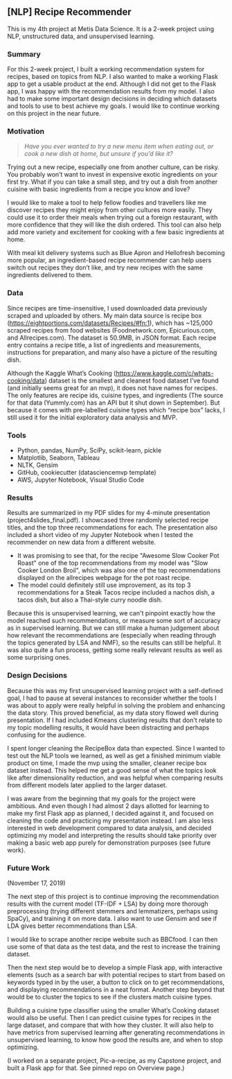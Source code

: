 ## [NLP] Recipe Recommender

This is my 4th project at Metis Data Science. It is a 2-week project using NLP, unstructured data, and unsupervised learning.

### Summary

For this 2-week project, I built a working recommendation system for recipes, based on topics from NLP. I also wanted to make a working Flask app to get a usable product at the end. Although I did not get to the Flask app, I was happy with the recommendation results from my model. I also had to make some important design decisions in deciding which datasets and tools to use to best achieve my goals. I would like to continue working on this project in the near future.

### Motivation

> *Have you ever wanted to try a new menu item when eating out, or cook a new dish at home, but unsure if you’d like it?*

Trying out a new recipe, especially one from another culture, can be risky. You probably won’t want to invest in expensive exotic ingredients on your first try. What if you can take a small step, and try out a dish from another cuisine with basic ingredients from a recipe you know and love?

I would like to make a tool to help fellow foodies and travellers like me discover recipes they might enjoy from other cultures more easily. They could use it to order their meals when trying out a foreign restaurant, with more confidence that they will like the dish ordered. This tool can also help add more variety and excitement for cooking with a few basic ingredients at home.

With meal kit delivery systems such as Blue Apron and Hellofresh becoming more popular, an ingredient-based recipe recommender can help users switch out recipes they don’t like, and try new recipes with the same ingredients delivered to them.

### Data

Since recipes are time-insensitive, I used downloaded data previously scraped and uploaded by others. My main data source is recipe box (https://eightportions.com/datasets/Recipes/#fn:1), which has ~125,000 scraped recipes from food websites (Foodnetwork.com, Epicurious.com, and Allrecipes.com). The dataset is 50.9MB, in JSON format. Each recipe entry contains a recipe title, a list of ingredients and measurements, instructions for preparation, and many also have a picture of the resulting dish.

Although the Kaggle What’s Cooking (https://www.kaggle.com/c/whats-cooking/data) dataset is the smallest and cleanest food dataset I’ve found (and initially seems great for an mvp), it does not have names for recipes. The only features are recipe ids, cuisine types, and ingredients (The source for that data (Yummly.com) has an API but it shut down in September). But because it comes with pre-labelled cuisine types which “recipe box” lacks, I still used it for the initial exploratory data analysis and MVP.

### Tools

- Python, pandas, NumPy, SciPy, scikit-learn, pickle
- Matplotlib, Seaborn, Tableau
- NLTK, Gensim
- GitHub, cookiecutter (datasciencemvp template)
- AWS, Jupyter Notebook, Visual Studio Code

### Results

Results are summarized in my PDF slides for my 4-minute presentation (project4slides_final.pdf). I showcased three randomly selected recipe titles, and the top three recommendations for each. The presentation also included a short video of my Jupyter Notebook when I tested the recommender on new data from a different website.

  - It was promising to see that, for the recipe "Awesome Slow Cooker Pot Roast" one of the top recommendations from my model was "Slow Cooker London Broil", which was also one of the top recommendations displayed on the allrecipes webpage for the pot roast recipe. 
  - The model could definitely still use improvement, as its top 3 recommendations for a Steak Tacos recipe included a nachos dish, a tacos dish, but also a Thai-style curry noodle dish. 
  
Because this is unsupervised learning, we can't pinpoint exactly how the model reached such recommendations, or measure some sort of accuracy as in supervised learning. But we can still make a human judgement about how relevant the recommendations are (especially when reading through the topics generated by LSA and NMF), so the results can still be helpful. It was also quite a fun process, getting some really relevant results as well as some surprising ones.


### Design Decisions

Because this was my first unsupervised learning project with a self-defined goal, I had to pause at several instances to reconsider whether the tools I was about to apply were really helpful in solving the problem and enhancing the data story. This proved beneficial, as my data story flowed well during presentation. If I had included Kmeans clustering results that don't relate to my topic modelling results, it would have been distracting and perhaps confusing for the audience.

I spent longer cleaning the RecipeBox data than expected. Since I wanted to test out the NLP tools we learned, as well as get a finished minimum viable product on time, I made the mvp using the smaller, cleaner recipe box dataset instead. This helped me get a good sense of what the topics look like after dimensionality reduction, and was helpful when comparing results from different models later applied to the larger dataset.

I was aware from the beginning that my goals for the project were ambitious. And even though I had almost 2 days allotted for learning to make my first Flask app as planned, I decided against it, and focused on cleaning the code and practicing my presentation instead. I am also less interested in web development compared to data analysis, and decided optimizing my model and interpreting the results should take priority over making a basic web app purely for demonstration purposes (see future work).


### Future Work
(November 17, 2019)

The next step of this project is to continue improving the recommendation results with the current model (TF-IDF + LSA) by doing more thorough preprocessing (trying different stemmers and lemmatizers, perhaps using SpaCy), and training it on more data. I also want to use Gensim and see if LDA gives better recommendations than LSA. 

I would like to scrape another recipe website such as BBCfood. I can then use some of that data as the test data, and the rest to increase the training dataset. 

Then the next step would be to develop a simple Flask app, with interactive elements (such as a search bar with potential recipes to start from based on keywords typed in by the user, a button to click on to get recommendations, and displaying recommendations in a neat format. 
Another step beyond that would be to cluster the topics to see if the clusters match cuisine types. 

Building a cuisine type classifier using the smaller What’s Cooking dataset would also be useful. Then I can predict cuisine types for recipes in the large dataset, and compare that with how they cluster. It will also help to have metrics from supervised learning after generating recommendations in unsupervised learning, to know how good the results are, and when to stop optimizing.

(I worked on a separate project, Pic-a-recipe, as my Capstone project, and built a Flask app for that. See pinned repo on Overview page.)

